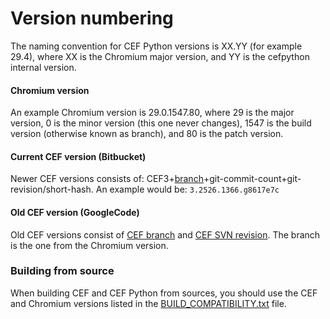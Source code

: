 # Version numbering #

The naming convention for CEF Python versions is XX.YY (for example 29.4), where XX is the Chromium major version, and YY is the cefpython internal version.

#### Chromium version ####
An example Chromium version is 29.0.1547.80, where 29 is the major version, 0 is the minor version (this one never changes), 1547 is the build version (otherwise known as branch), and 80 is the patch version.

#### Current CEF version (Bitbucket) ####
Newer CEF versions consists of: CEF3+[branch](https://bitbucket.org/chromiumembedded/cef/branches/)+git-commit-count+git-revision/short-hash. An example would be: `3.2526.1366.g8617e7c`

#### Old CEF version (GoogleCode) ####
Old CEF versions consist of [CEF branch](https://code.google.com/p/chromiumembedded/source/browse/branches/) and [CEF SVN revision](https://code.google.com/p/chromiumembedded/source/list). The branch is the one from the Chromium version.

### Building from source ###
When building CEF and CEF Python from sources, you should use the CEF and Chromium versions listed in the [BUILD\_COMPATIBILITY.txt](../blob/master/cefpython/cef3/BUILD_COMPATIBILITY.txt) file.